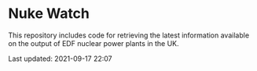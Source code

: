 # Nuke Watch

This repository includes code for retrieving the latest information available on the output of EDF nuclear power plants in the UK.

Last updated: 2021-09-17 22:07